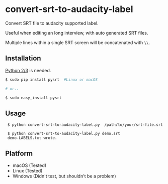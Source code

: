 # convert-srt-to-audacity-label

Convert SRT file to audacity supported label. 

Useful when editing an long interview, with auto generated SRT files.


Multiple lines within a single SRT screen will be concatenated with `\\`.

## Installation

[Python 2/3](https://www.python.org/downloads/) is needed.

```bash
$ sudo pip install pysrt  #Linux or macOS

# or..

$ sudo easy_install pysrt
```

## Usage

     $ python convert-srt-to-audacity-label.py  /path/to/your/srt-file.srt

     $ python convert-srt-to-audacity-label.py demo.srt
     demo-LABELS.txt wrote.

## Platform

 - macOS (Tested)
 - Linux (Tested)
 - Windows (Didn't test, but shouldn't be a problem)
